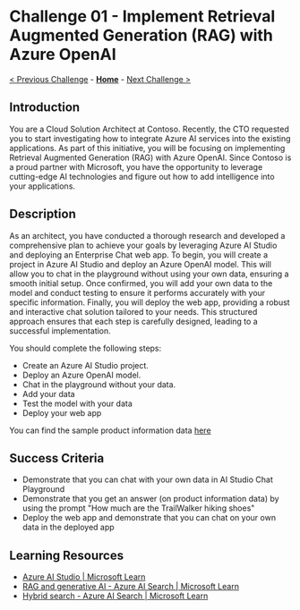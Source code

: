 # Challenge 01 - Implement Retrieval Augmented Generation (RAG) with Azure OpenAI

 [< Previous Challenge](./Challenge-00.md) - **[Home](../README.md)** - [Next Challenge >](./Challenge-02.md)
 
## Introduction

You are a Cloud Solution Architect at Contoso. Recently, the CTO requested you to start investigating how to integrate Azure AI services into the existing applications. As part of this initiative, you will be focusing on implementing Retrieval Augmented Generation (RAG) with Azure OpenAI. Since Contoso is a proud partner with Microsoft, you have the opportunity to leverage cutting-edge AI technologies and figure out how to add intelligence into your applications.


## Description

As an architect, you have conducted a thorough research and developed a comprehensive plan to achieve your  goals by leveraging Azure AI Studio and deploying an Enterprise Chat web app. 
To begin, you will create a project in Azure AI Studio and deploy an Azure OpenAI model. This will allow you to chat in the playground without using your own data, ensuring a smooth initial setup. 
Once confirmed, you will add your own data to the model and conduct testing to ensure it performs accurately with your specific information. 
Finally, you will deploy the web app, providing a robust and interactive chat solution tailored to your needs. 
This structured approach ensures that each step is carefully designed, leading to a successful implementation.

You should complete the following steps:

  - Create an Azure AI Studio project.
  - Deploy an Azure OpenAI model.
  - Chat in the playground without your data.
  - Add your data
  - Test the model with your data
  - Deploy your web app  

You can find the sample product information data [here](./Resources/Challenge-01/Data/product-info)

## Success Criteria

- Demonstrate that you can chat with your own data in AI Studio Chat Playground
- Demonstrate that you get an answer (on product information data) by using the prompt "How much are the TrailWalker hiking shoes"
- Deploy the web app and demonstrate that you can chat on your own data in the deployed app
  
## Learning Resources
- [Azure AI Studio | Microsoft Learn](https://learn.microsoft.com/en-us/azure/ai-studio/what-is-ai-studio)
- [RAG and generative AI - Azure AI Search | Microsoft Learn](https://learn.microsoft.com/en-us/azure/search/retrieval-augmented-generation-overview)
- [Hybrid search - Azure AI Search | Microsoft Learn](https://learn.microsoft.com/en-us/azure/search/hybrid-search-overview)